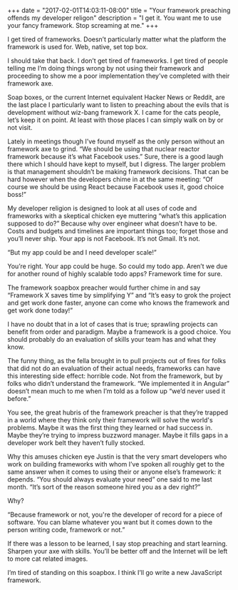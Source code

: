 +++
date = "2017-02-01T14:03:11-08:00"
title = "Your framework preaching offends my developer religon"
description = "I get it. You want me to use your fancy framework. Stop screaming at me."
+++

I get tired of frameworks. Doesn’t particularly matter what the platform the framework is used for. Web, native, set top box.

I should take that back. I don’t get tired of frameworks. I get tired of people telling me I’m doing things wrong by not using their framework and proceeding to show me a poor implementation they’ve completed with their framework axe.

Soap boxes, or the current Internet equivalent Hacker News or Reddit, are the last place I particularly want to listen to preaching about the evils that is development without wiz-bang framework X. I came for the cats people, let’s keep it on point. At least with those places I can simply walk on by or not visit.

Lately in meetings though I’ve found myself as the only person without an framework axe to grind. “We should be using that nuclear reactor framework because it’s what Facebook uses.” Sure, there is a good laugh there which I should have kept to myself, but I digress. The larger problem is that management shouldn’t be making framework decisions. That can be hard however when the developers chime in at the same meeting: “Of course we should be using React because Facebook uses it, good choice boss!”

My developer religion is designed to look at all uses of code and frameworks with a skeptical chicken eye muttering “what’s this application supposed to do?” Because why over engineer what doesn’t have to be. Costs and budgets and timelines are important things too; forget those and you’ll never ship. Your app is not Facebook. It’s not Gmail. It’s not.

“But my app could be and I need developer scale!”

You’re right. Your app could be huge. So could my todo app. Aren’t we due for another round of highly scalable todo apps? Framework time for sure.

The framework soapbox preacher would further chime in and say “Framework X saves time by simplifying Y” and “It’s easy to grok the project and get work done faster, anyone can come who knows the framework and get work done today!”

I have no doubt that in a lot of cases that is true; sprawling projects can benefit from order and paradigm. Maybe a framework is a good choice. You should probably do an evaluation of skills your team has and what they know.

The funny thing, as the fella brought in to pull projects out of fires for folks that did not do an evaluation of their actual needs, frameworks can have this interesting side effect: horrible code. Not from the framework, but by folks who didn’t understand the framework. “We implemented it in Angular” doesn’t mean much to me when I’m told as a follow up “we’d never used it before.”

You see, the great hubris of the framework preacher is that they’re trapped in a world where they think only their framework will solve the world's problems. Maybe it was the first thing they learned or had success in. Maybe they’re trying to impress buzzword manager. Maybe it fills gaps in a developer work belt they haven’t fully stocked.

Why this amuses chicken eye Justin is that the very smart developers who work on building frameworks with whom I’ve spoken all roughly get to the same answer when it comes to using their or anyone else’s framework: it depends. “You should always evaluate your need” one said to me last month. “It’s sort of the reason someone hired you as a dev right?”

Why?

“Because framework or not, you're the developer of record for a piece of software. You can blame whatever you want but it comes down to the person writing code, framework or not.”

If there was a lesson to be learned, I say stop preaching and start learning. Sharpen your axe with skills. You’ll be better off and the Internet will be left to more cat related images.

I’m tired of standing on this soapbox. I think I’ll go write a new JavaScript framework.
